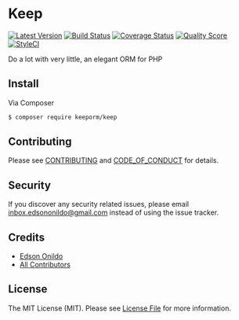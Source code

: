 # Keep

[![Latest Version][ico-version]][link-version]
[![Build Status][ico-travis]][link-travis]
[![Coverage Status][ico-scrutinizer]][link-scrutinizer]
[![Quality Score][ico-code-quality]][link-code-quality]
[![StyleCI][ico-styleci]][link-styleci]

Do a lot with very little, an elegant ORM for PHP

## Install

Via Composer

``` sh
$ composer require keeporm/keep
```

## Contributing

Please see [CONTRIBUTING](CONTRIBUTING.md) and [CODE_OF_CONDUCT](CODE_OF_CONDUCT.md) for details.

## Security

If you discover any security related issues, please email inbox.edsononildo@gmail.com instead of using the issue tracker.

## Credits

- [Edson Onildo][link-author]
- [All Contributors][link-contributors]

## License

The MIT License (MIT). Please see [License File](LICENSE.md) for more information.

[ico-version]: https://img.shields.io/github/release/EdsonOnildoJR/Keep.svg?style=flat-square
[ico-travis]: https://img.shields.io/travis/EdsonOnildoJR/Keep/master.svg?style=flat-square
[ico-scrutinizer]: https://img.shields.io/scrutinizer/coverage/g/EdsonOnildoJR/Keep.svg?style=flat-square
[ico-code-quality]: https://img.shields.io/scrutinizer/g/EdsonOnildoJR/Keep.svg?style=flat-square
[ico-styleci]: https://styleci.io/repos/124445597/shield?branch=master

[link-version]:https://github.com/EdsonOnildoJR/Keep/releases
[link-travis]: https://travis-ci.org/EdsonOnildoJR/Keep
[link-scrutinizer]: https://scrutinizer-ci.com/g/EdsonOnildoJR/Keep/code-structure
[link-code-quality]: https://scrutinizer-ci.com/g/EdsonOnildoJR/Keep
[link-styleci]: https://styleci.io/repos/124445597
[link-author]: https://github.com/EdsonOnildoJR
[link-contributors]: https://github.com/EdsonOnildoJR/Keep/contributors
